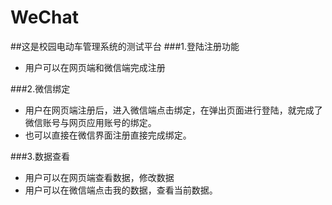 # WeChat
##这是校园电动车管理系统的测试平台
###1.登陆注册功能
* 用户可以在网页端和微信端完成注册

###2.微信绑定
* 用户在网页端注册后，进入微信端点击绑定，在弹出页面进行登陆，就完成了微信账号与网页应用账号的绑定。
* 也可以直接在微信界面注册直接完成绑定。

###3.数据查看
* 用户可以在网页端查看数据，修改数据
* 用户可以在微信端点击我的数据，查看当前数据。

